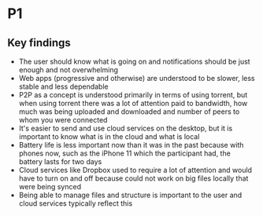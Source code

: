 # P1

## Key findings

* The user should know what is going on and notifications should be just enough and not overwhelming
* Web apps \(progressive and otherwise\) are understood to be slower, less stable and less dependable
* P2P as a concept is understood primarily in terms of using torrent, but when using torrent there was a lot of attention paid to bandwidth, how much was being uploaded and downloaded and number of peers to whom you were connected
* It's easier to send and use cloud services on the desktop, but it is important to know what is in the cloud and what is local
* Battery life is less important now than it was in the past because with phones now, such as the iPhone 11 which the participant had, the battery lasts for two days
* Cloud services like Dropbox used to require a lot of attention and would have to turn on and off because could not work on big files locally that were being synced
* Being able to manage files and structure is important to the user and cloud services typically reflect this

